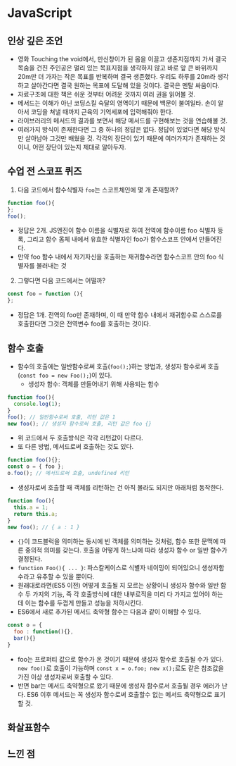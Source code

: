 # JavaScript

## 인상 깊은 조언
- 영화 Touching the void에서, 만신창이가 된 몸을 이끌고 생존지점까지 가서 결국 목숨을 건진 주인공은 멀리 있는 목표지점을 생각하지 않고 바로 앞 큰 바위까지 20m만 더 가자는 작은 목표를 반복하며 결국 생존했다. 우리도 하루를 20m라 생각하고 살아간다면 결국 원하는 목표에 도달해 있을 것이다. 결국은 멘탈 싸움이다.
- 자료구조에 대한 책은 쉬운 것부터 어려운 것까지 여러 권을 읽어볼 것.
- 메서드는 이해가 아닌 코딩스킬 숙달의 영역이기 때문에 백문이 불여일타. 손이 알아서 코딩을 쳐낼 때까지 근육의 기억세포에 입력해줘야 한다.
- 라이브러리의 메서드의 결과를 보면서 해당 메서드를 구현해보는 것을 연습해볼 것.
- 여러가지 방식이 존재한다면 그 중 하나의 정답은 없다. 정답이 있었다면 해당 방식만 살아남아 그것만 배웠을 것. 각각의 장단이 있기 때문에 여러가지가 존재하는 것이니, 어떤 장단이 있는지 제대로 알아두자.

## 수업 전 스코프 퀴즈
1. 다음 코드에서 함수식별자 `foo`는 스코프체인에 몇 개 존재할까?
```javascript
function foo(){
};
foo();
```
  - 정답은 2개. JS엔진이 함수 이름을 식별자로 하여 전역에 함수이름 foo 식별자 등록, 그리고 함수 몸체 내에서 유효한 식별자인 foo가 함수스코프 안에서 만들어진다.
  - 만약 foo 함수 내에서 자기자신을 호출하는 재귀함수라면 함수스코프 안의 foo 식별자를 불러내는 것

2. 그렇다면 다음 코드에서는 어떨까?
```javascript
const foo = function (){
};
```
  - 정답은 1개. 전역의 foo만 존재하며, 이 때 만약 함수 내에서 재귀함수로 스스로를 호출한다면 그것은 전역변수 foo를 호출하는 것이다.

## 함수 호출
- 함수의 호출에는 일반함수로써 호출(`foo();`)하는 방법과, 생성자 함수로써 호출(`const foo = new Foo();`)이 있다.
  - 생성자 함수: 객체를 만들어내기 위해 사용되는 함수

```javascript
function foo(){
  console.log(1);
}
foo(); // 일반함수로써 호출, 리턴 값은 1
new foo(); // 생성자 함수로써 호출, 리턴 값은 foo {}
```
- 위 코드에서 두 호출방식은 각각 리턴값이 다르다.
- 또 다른 방법, 메서드로써 호출하는 것도 있다.
```javascript
function foo(){};
const o = { foo };
o.foo(); // 메서드로써 호출, undefined 리턴
```

- 생성자로써 호출할 때 객체를 리턴하는 건 아직 몰라도 되지만 아래처럼 동작한다.
```javascript
function foo(){
  this.a = 1;
  return this.a;
}
new foo(); // { a : 1 }
```
- `{}`이 코드블럭을 의미하는 동시에 빈 객체를 의미하는 것처럼, 함수 또한 문맥에 따른 중의적 의미를 갖는다. 호출을 어떻게 하느냐에 따라 생성자 함수 or 일반 함수가 결정된다.
- `function Foo(){ ... }`: 파스칼케이스로 식별자 네이밍이 되어있으니 생성자함수라고 유추할 수 있을 뿐이다.
- 원래대로라면(ES5 이전) 어떻게 호출될 지 모르는 상황이니 생성자 함수와 일반 함수 두 가지의 기능, 즉 각 호출방식에 대한 내부로직을 미리 다 가지고 있어야 하는데 이는 함수를 두껍게 만들고 성능을 저하시킨다.
- ES6에서 새로 추가된 메서드 축약형 함수는 다음과 같이 이해할 수 있다.
```javascript
const o = {
  foo : function(){},
  bar(){}
}
```
  - foo는 프로퍼티 값으로 함수가 온 것이기 때문에 생성자 함수로 호출될 수가 있다. `new foo()`로 호출이 가능하며 `const x = o.foo; new x();`로도 같은 참조값을 가진 이상 생성자로써 호출할 수 있다.
  - 반면 bar는 메서드 축약형으로 왔기 때문에 생성자 함수로서 호출될 경우 에러가 난다. ES6 이후 메서드는 꼭 생성자 함수로써 호출할수 없는 메서드 축약형으로 표기할 것. 

## 화살표함수
###



#### 

#### 

#### 
### 


## 느낀 점
